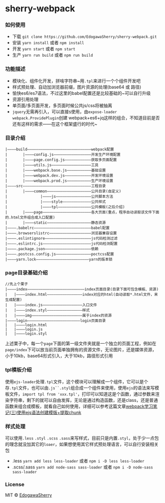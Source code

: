 # sherry-webpack

### 如何使用
* 下载 `git clone https://github.com/EdogawaSherry/sherry-webpack.git`
* 安装 `yarn install` 或者 `npm install`
* 开发 `yarn start` 或者 `npm start`
* 生产 `yarn run build` 或者 `npm run build`

### 功能描述
* 模块化、组件化开发，拼啥字符串~用`.tpl`来进行一个个组件开发吧
* 样式预处理、自动加浏览器前缀，图片资源的处理(base64 或 路径)
* 愉快es6/es7语法，不过这里的babel配置还是比较基础的~可以自行升级
* 资源引用处理
* 单页面/多页面开发，多页面时候公共js/css将被抽离
* `jquery`无需再引入，可以直接`$`使用，由`expose-loader` `webpack.ProvidePlugin`创建
webpack+es6+jq这样的组合，不知道目前是否还有这样的需求——在这个框架盛行的时代~

### 目录介绍
```
|————build—————————————————————————————webpack配置
|		|————config.js—————————————————开发生产环境配置
|		|————page.config.js————————————获取多页面配置
|		|————utils.js——————————————————工具
|		|————webpack.base.js———————————基础设置
|		|————webpack.dev.js————————————开发环境设置
|		|————webpack.prod.js———————————生产环境设置
|————src———————————————————————————————工程目录
|		|————common————————————————————公共目录(自定义)
|				|————js————————————————公共脚本方法
|				|————style—————————————公共样式
|				|————tpl———————————————公共模板(之后介绍)
|		|————page——————————————————————各大页面(重点，程序自动读取该文件下面的.html文件组合成入口配置)
|		|————static————————————————————静态资源
|————.babelrc——————————————————————————babel配置
|————.browserslistrc———————————————————浏览器兼容设置
|————.eslintignore—————————————————————js代码检测过滤
|————.eslintrc.js——————————————————————js代码检测配置
|————.package.json—————————————————————依赖
|————.postcss.config.js————————————————poctcss配置
|————yarn.lock————————————————————————yarn的版本锁
```

### page目录基础介绍
```
//先上个栗子
|————index——————————————————————————index页面目录(目录下面可包含模板、资源)
|   |————index.html————————————————index对应的html(自动读取*.html文件，来生成配置)
|   |————index.js——————————————————入口文件
|   |————index.styl————————————————样式
|   |————img———————————————————————属于index的资源
|————login————————————————————————login页面目录
|   |————login.html
|   |————login.js
|   |————login.styl
```
上述栗子中，每一个`page`下面的第一级文件夹就是一个独立的页面工程，例如在`page/index`下可以放当前页面单独拥有的资源文件，无论图片，还是媒体资源，小于10kb，base64形式引入，大于10kb，路径形式引用

### tpl模板介绍
使用`ejs-loader`处理`.tpl`文件，这个模块可以理解成一个组件，它可以是个存`.tpl`文件，也可以由`.js``.styl`组合成一个组件来使用，使用`ejs`的语法来写模板文件，`import tpl from 'xxx.tpl'`，打印可以知道这是个函数，通过参数来渲染字符串，剩下的就可以自由发挥，无论是通过构造函数，还是class，还是普通函数来组合成模板，就看自己如何使用，详细可以参考这篇文章[webpack学习笔记(三)使用ejs语法创建模版+提取chunk](https://blog.csdn.net/yeluochen4869/article/details/80021090)

### 样式处理
可以使用`.less` `.styl` `.scss` `.sass`来写样式，目前只是内置`.styl`，处于少一点包的理念就没加其它的`loaer`，如果想使用其它样式预处理语言，可以自行安装相关包
* .less `yarn add less less-loader` 或者 `npm i -D less less-loader`
* .scss/.sass `yarn add node-sass sass-loader` 或者 `npm i -D node-sass sass-loader`

### License
MIT ©  [EdogawaSherry](https://github.com/EdogawaSherry)
